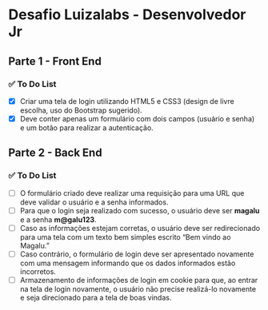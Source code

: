 # Desafio Luizalabs - Desenvolvedor Jr

## Parte 1 - Front End

### ✅ To Do List
- [x] Criar uma tela de login utilizando HTML5 e CSS3 (design de livre escolha, uso do Bootstrap sugerido).
- [x] Deve conter apenas um formulário com dois campos (usuário e
senha) e um botão para realizar a autenticação.

## Parte 2 - Back End

### ✅ To Do List
- [ ] O formulário criado deve realizar uma requisição para uma URL que deve validar
o usuário e a senha informados.
- [ ] Para que o login seja realizado com sucesso, o
usuário deve ser **magalu** e a senha **m@galu123**.
- [ ] Caso as informações estejam corretas, o usuário deve ser redirecionado para
uma tela com um texto bem simples escrito “Bem vindo ao Magalu.”
- [ ] Caso contrário, o formulário de login deve ser apresentado novamente com uma
mensagem informando que os dados informados estão incorretos.
- [ ] Armazenamento de informações de login em cookie para que, ao entrar na tela
de login novamente, o usuário não precise realizá-lo novamente e seja
direcionado para a tela de boas vindas.
